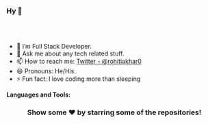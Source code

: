 ### Hy 👋

<!-- <p align="left"> <img src="https://komarev.com/ghpvc/?username=rohitjakhar&label=Views&color=blue&style=plastic" alt="rohitjakhar" /> </p>

<a href="https://twitter.com/rohitjakhar0">
  <img align="left" alt="Rohit's Twitter" width="22px" src="https://cdn.jsdelivr.net/npm/simple-icons@v3/icons/twitter.svg" />
</a>
<a href="https://linkedin.com/in/rohitjakhar0">
  <img align="left" alt="Rohit's Linkdein" width="22px" src="https://cdn.jsdelivr.net/npm/simple-icons@v3/icons/linkedin.svg" />
</a>
<a href="https://github.com/rohitjakhar">
  <img align="left" alt="Rohit's Github" width="22px" src="https://cdn.jsdelivr.net/npm/simple-icons@v3/icons/github.svg" />
</a>
<a href="https://t.me/rohit940">
  <img align="left" alt="Rohit's Telegram" width="22px" src="https://cdn.jsdelivr.net/npm/simple-icons@v3/icons/telegram.svg" />
</a>
<a href="https://instagram.com/rohitjakhar0/">
  <img align="left" alt="Rohit's Instagram" width="22px" src="https://cdn.jsdelivr.net/npm/simple-icons@v3/icons/instagram.svg" />
</a>
<a href="https://www.facebook.com/rohitjakhar0/">
  <img align="left" alt="Rohit's Facebook" width="22px" src="https://cdn.jsdelivr.net/npm/simple-icons@v3/icons/facebook.svg" />
</a> -->

<br/>
<br/>



- 🌱 I’m Full Stack Developer.
- 💬 Ask me about any tech related stuff.
- 📫 How to reach me: [Twitter - @rohitjakhar0](https://twitter.com/rohitjakhar0) 
- 😄 Pronouns: He/His
- ⚡ Fun fact: I love coding more than sleeping

<!-- [![Twitter: rohitjakhar0](https://img.shields.io/twitter/follow/rohitjakhar0?style=social)](https://twitter.com/rohitjakhar0)
[![Linkedin: rohitjakhar](https://img.shields.io/badge/-rohitjakhar0-blue?style=flat-square&logo=Linkedin&logoColor=white&link=https://www.linkedin.com/in/rohitjakhar0/)](https://www.linkedin.com/in/rohitjakhar0/)
[![GitHub: rohitjakhar](https://img.shields.io/github/followers/rohitjakhar?label=follow&style=social)](https://github.com/rohitjakhar) -->


**Languages and Tools:**  
<!-- 
<code><img height="20" src="https://raw.githubusercontent.com/github/explore/80688e429a7d4ef2fca1e82350fe8e3517d3494d/topics/kotlin/kotlin.png"></code>
<code><img height="20" src="https://raw.githubusercontent.com/github/explore/80688e429a7d4ef2fca1e82350fe8e3517d3494d/topics/dart/dart.png"></code>
<code><img height="20" src="https://raw.githubusercontent.com/github/explore/80688e429a7d4ef2fca1e82350fe8e3517d3494d/topics/android/android.png"></code>
<code><img height="20" src="https://raw.githubusercontent.com/github/explore/80688e429a7d4ef2fca1e82350fe8e3517d3494d/topics/java/java.png"></code> 

<a href="https://github.com/rohitjakhar">
  <img align="center" src="https://github-readme-stats.vercel.app/api/top-langs/?username=rohitjakhar&theme=dark&hide_langs_below=1" />
</a>
<a href="https://github.com/rohitjakhat">
 <img align="center" src="https://github-readme-stats.vercel.app/api?username=rohitjakhar&show_icons=true&hide=prs&theme=dark&line_height=27" alt="Rohit's github stats"/>
</a>
<a href="https://github.com/rohitjakhar/coursehub">
  <img align="center" src="https://github-readme-stats.vercel.app/api/pin/?username=rohitjakhar&repo=coursehub&theme=dark" />

</a>
<a href="https://github.com/rohitjakhar/stopwatch_kotlin">
 <img align="center" src="https://github-readme-stats.vercel.app/api/pin/?username=rohitjakhar&repo=stopwatch_kotlin&theme=dark" />
</a> -->

<div align="center">

### Show some ❤️ by starring some of the repositories!

</div>
